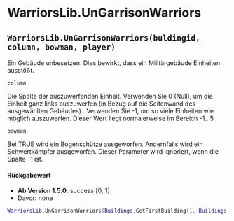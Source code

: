 # WarriorsLib.UnGarrisonWarriors

## `WarriorsLib.UnGarrisonWarriors(buldingid, column, bowman, player)`

Ein Gebäude unbesetzen. Dies bewirkt, dass ein Militärgebäude Einheiten ausstößt.

`column`

Die Spalte der auszuwerfenden Einheit. Verwenden Sie 0 (Null), um die Einheit ganz links auszuwerfen (in Bezug auf die Seitenwand des ausgewählten Gebäudes) . Verwenden Sie -1, um so viele Einheiten wie möglich auszuwerfen. Dieser Wert liegt normalerweise im Bereich -1...5

`bowman`

Bei TRUE wird ein Bogenschütze ausgeworfen. Andernfalls wird ein Schwertkämpfer ausgeworfen. Dieser Parameter wird ignoriert, wenn die Spalte -1 ist.

#### Rückgabewert

* **Ab Version 1.5.0**: success \[0, 1]
* Davor: none

```lua
WarriorsLib.UnGarrisonWarriors(Buildings.GetFirstBuilding(1, Buildings.GUARDTOWERSMALL),-1,1,1)
```
